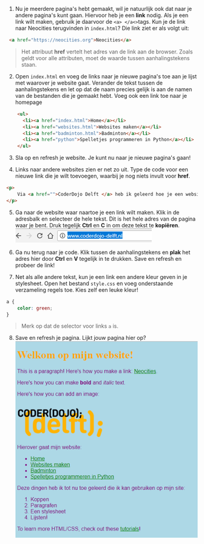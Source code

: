 1. Nu je meerdere pagina's hebt gemaakt, wil je natuurlijk ook dat naar je andere pagina's kunt gaan. Hiervoor heb je een **link** nodig. Als je een link wilt maken, gebruik je daarvoor de `<a> </a<>`tags. Kun je de link naar Neocities terugvinden in `index.html`? Die link ziet er als volgt uit:
```html
 <a href="https://neocities.org">Neocities</a>
```
> Het attribuut **href** vertelt het adres van de link aan de browser. Zoals geldt voor alle attributen, moet de waarde tussen aanhalingstekens staan.
2. Open `index.html` en voeg de links naar je nieuwe pagina's toe aan je lijst met waarover je website gaat. Verander de tekst tussen de aanhalingstekens en let op dat de naam precies gelijk is aan de namen van de bestanden die je gemaakt hebt. Voeg ook een link toe naar je homepage
```html
    <ul>
      <li><a href="index.html">Home</a></li>
      <li><a href="websites.html">Websites maken</a></li>
      <li><a href="badminton.html">Badminton</a></li>
      <li><a href="python">Spelletjes programmeren in Python</a></li>
    </ul>
```
3. Sla op en refresh je website. Je kunt nu naar je nieuwe pagina's gaan!

4. Links naar andere websites zien er net zo uit. Type de code voor een nieuwe link die je wilt toevoegen, waarbij je nog niets invult voor **href**.
```html
<p>
    Via <a href="">CoderDojo Delft </a> heb ik geleerd hoe je een website maakt.
</p>
```

5. Ga naar de website waar naartoe je een link wilt maken. Klik in de adresbalk en selecteer de hele tekst. Dit is het hele adres van de pagina waar je bent. Druk tegelijk **Ctrl** en **C** in om deze tekst te **kopiëren**.
![](/assets/addressbar.png)

6. Ga nu terug naar je code. Klik tussen de aanhalingstekens en **plak** het adres hier door **Ctrl** en **V** tegelijk in te drukken. Save en refresh en probeer de link!

7. Net als alle andere tekst, kun je een link een andere kleur geven in je stylesheet. Open het bestand `style.css` en voeg onderstaande verzameling regels toe. Kies zelf een leuke kleur! 
```css
a {
    color: green;
}
```
> Merk op dat de selector voor links `a` is.

8. Save en refresh je pagina. Lijkt jouw pagina hier op?
![](/assets/page_links.png)


